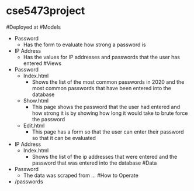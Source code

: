 # cse5473project

#Deployed at
#Models
-	Password
    +	Has the form to evaluate how strong a password is
-	IP Address
    + Has the values for IP addresses and passwords that the user has entered
#Views
-	Password
    + Index.html
      - Shows the list of the most common passwords in 2020 and the most common passwords that have been entered into the database
    + Show.html
      - This page shows the password that the user had entered and how strong it is by showing how long it would take to brute force the password
    + Edit.html
      - This page has a form so that the user can enter their password so that it can be evaluated
-	IP Address
    + Index.html
      - Shows the list of the ip addresses that were entered and the password that was entered into the database
#Data
-	Password
    + The data was scraped from … 
#How to Operate
- /passwords
